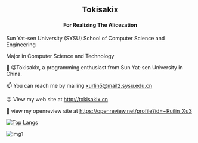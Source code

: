 <h2 align="center"> Tokisakix </h2>

<h4 align="center"> For Realizing The Alicezation </h4>

Sun Yat-sen University (SYSU) School of Computer Science and Engineering

Major in Computer Science and Technology

👋 @Tokisakix, a programming enthusiast from Sun Yat-sen University in China.

📫 You can reach me by mailing xurlin5@mail2.sysu.edu.cn

😉 View my web site at http://tokisakix.cn

📄 view my openreview site at https://openreview.net/profile?id=~Ruilin_Xu3

[![Top Langs](https://github-readme-stats.vercel.app/api/top-langs/?username=Tokisakix&layout=donut)](https://github.com/anuraghazra/github-readme-stats)

![img1](bg.png)
